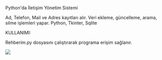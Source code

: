 Python'da İletişim Yönetim Sistemi

Ad, Telefon, Mail ve Adres kayıtları alır.
Veri ekleme, güncelleme, arama, silme işlemleri yapar.
Python, Tkinter, Sqlite

KULLANIMI:

Rehberim.py dosyasını çalıştırarak programa erişim sağlanır.

<img src="https://imgur.com/TNZdYEi.png"/>
